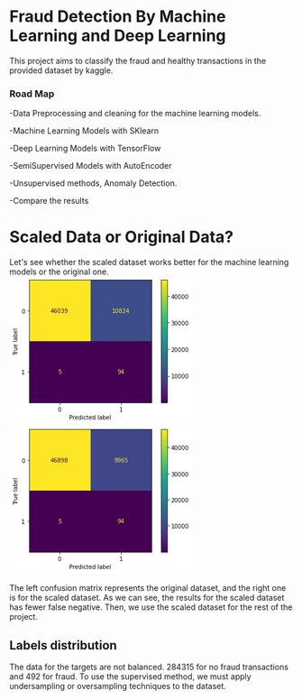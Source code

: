 # Fraud Detection By Machine Learning and Deep Learning

This project aims to classify the fraud and healthy transactions in the provided dataset by kaggle.

### Road Map
-Data Preprocessing and cleaning for the machine learning models.

-Machine Learning Models with SKlearn

-Deep Learning Models with TensorFlow

-SemiSupervised Models with AutoEncoder

-Unsupervised methods, Anomaly Detection.

-Compare the results

# Scaled Data or Original Data?
Let's see whether the scaled dataset works better for the machine learning models or the original one. 
![myimage](cm_org.png)          ![myimage](cm_scaled.png) 

The left confusion matrix represents the original dataset, and the right one is for the scaled dataset. As we can see, the results for the scaled dataset has fewer false negative. Then, we use the scaled dataset for the rest of the project.

## Labels distribution

The data for the targets are not balanced. 284315 for no fraud transactions and 492 for fraud. To use the supervised method, we must apply undersampling or oversampling techniques to the dataset.
